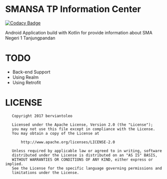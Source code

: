 # SMANSA TP Information Center

[![Codacy Badge](https://api.codacy.com/project/badge/Grade/4d9b500882004f44a8ea33c8d93de0fa)](https://app.codacy.com/app/berviantoleo/SMANSA-TP-Information-Center?utm_source=github.com&utm_medium=referral&utm_content=bervProject/SMANSA-TP-Information-Center&utm_campaign=Badge_Grade_Settings)

Android Application build with Kotlin for provide information about SMA Negeri 1 Tanjungpandan 

# TODO

* Back-end Support
* Using Realm
* Using Retrofit

# LICENSE
```
   Copyright 2017 berviantoleo

   Licensed under the Apache License, Version 2.0 (the "License");
   you may not use this file except in compliance with the License.
   You may obtain a copy of the License at

       http://www.apache.org/licenses/LICENSE-2.0

   Unless required by applicable law or agreed to in writing, software
   distributed under the License is distributed on an "AS IS" BASIS,
   WITHOUT WARRANTIES OR CONDITIONS OF ANY KIND, either express or implied.
   See the License for the specific language governing permissions and
   limitations under the License.
   ```
